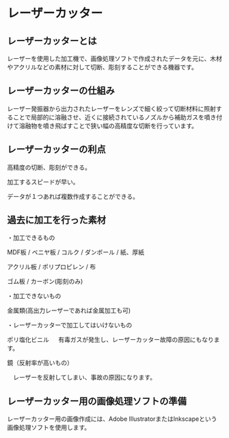 # レーザーカッター

## レーザーカッターとは

レーザーを使用した加工機で、画像処理ソフトで作成されたデータを元に、木材やアクリルなどの素材に対して切断、彫刻することができる機器です。

## レーザーカッターの仕組み

レーザー発振器から出力されたレーザーをレンズで細く絞って切断材料に照射することで局部的に溶融させ、近くに接続されているノズルから補助ガスを噴き付けて溶融物を噴き飛ばすことで狭い幅の高精度な切断を行っています。

## レーザーカッターの利点

高精度の切断、彫刻ができる。

加工するスピードが早い。

データが１つあれば複数作成することができる。


## 過去に加工を行った素材
・加工できるもの

MDF板 / ベニヤ板 / コルク / ダンボール / 紙、厚紙 

アクリル板 / ポリプロピレン / 布 

ゴム板 / カーボン(彫刻のみ)


・加工できないもの

金属類(高出力レーザーであれば金属加工も可)


・レーザーカッターで加工してはいけないもの

ポリ塩化ビニル 
　
 有毒ガスが発生し、レーザーカッター故障の原因にもなります。

鏡（反射率が高いもの） 

　レーザーを反射してしまい、事故の原因になります。

## レーザーカッター用の画像処理ソフトの準備

レーザーカッター用の画像作成には、Adobe IllustratorまたはInkscapeという画像処理ソフトを使用します。
